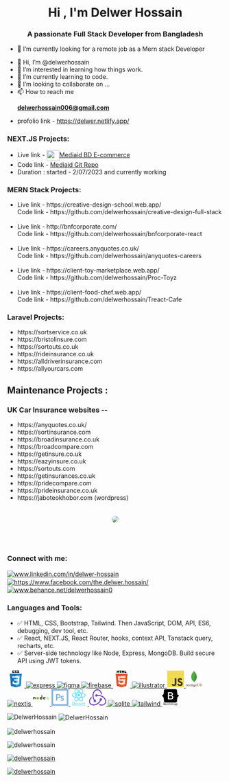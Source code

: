 <h1 align="center">Hi , I'm Delwer Hossain</h1>
<h3 align="center">A passionate Full Stack Developer from Bangladesh</h3>

- 🔭 I’m currently looking for a remote job as a Mern stack Developer

<!-- - 👨‍💻 All of my projects are available at [https://delwer.netlify.app/](https://delwer.netlify.app/) -->

- 👋 Hi, I’m @delwerhossain
- 👀 I’m interested in learning how things work.
- 🌱 I’m currently learning to code.
- 💞️ I’m looking to collaborate on ...
- 📫 How to reach me **<p><a href="mailto:delwerhossain006@gmail.com">delwerhossain006@gmail.com</a></p>**
- profolio link - https://delwer.netlify.app/

<!-- - 📄 Know about my experiences https://drive.google.com/file/d/1V6ACaPnMEsLr52XOmoeJ5MCfEUy3heF-/view -->

<h3 align="left">NEXT.JS  Projects:</h3>
<ul>
   <li>Live link -  <a href="https://mediaid.vercel.app/" target="blank"><img align="center" src="https://avatars.githubusercontent.com/u/137670111?s=200&v=4" height="25" width="30" />Mediaid BD E-commerce</a> </li>
   <li>Code link - <a href='https://github.com/Digital-X-part/mediaid' target="blank">Mediaid Git Repo</a>
</li>
<li>Duration :  started - 2/07/2023 and currently working</li>

</ul>

<h3 align="left">MERN Stack Projects:</h3>
<ul>
   <li>Live link -  https://creative-design-school.web.app/     <br>   Code link - https://github.com/delwerhossain/creative-design-full-stack </li> <br>
   <li>Live link -  http://bnfcorporate.com/     <br>   Code link - https://github.com/delwerhossain/bnfcorporate-react  </li> <br>
   <li>Live link -  https://careers.anyquotes.co.uk/     <br>   Code link - https://github.com/delwerhossain/anyquotes-careers  </li> <br>
    <li>Live link - https://client-toy-marketplace.web.app/  <br> Code link -  https://github.com/delwerhossain/Proc-Toyz </li> <br> 
   <li>Live link -  https://client-food-chef.web.app/     <br>   Code link - https://github.com/delwerhossain/Treact-Cafe  </li> 
 
</ul>

<h3 align="left">Laravel Projects:</h3>
<ul>
   <li>https://sortservice.co.uk   </li>
    <li>https://bristolinsure.com</li>   
    <li>https://sortouts.co.uk </li>  
    <li>https://rideinsurance.co.uk  </li> 
    <li>https://alldriverinsurance.com</li>    
    <li>https://allyourcars.com</li>
 
</ul>

<h2 align="left">Maintenance Projects :</h2>
<h3 align="left">UK Car Insurance websites -- </h3>
<ul>
    <li> https://anyquotes.co.uk/ </li> 
    <li>https://sortinsurance.com</li>   
    <li>https://broadinsurance.co.uk</li>   
    <li>https://broadcompare.com</li>      
    <li>https://getinsure.co.uk  </li> 
    <li>https://eazyinsure.co.uk</li>   
    <li>https://sortouts.com</li>   
    <li>https://getinsurances.co.uk </li>  
    <li>https://pridecompare.com</li>   
    <li>https://prideinsurance.co.uk</li>   
    <li>https://jaboteokhobor.com  (wordpress)</li>   
</ul>

<div style="display: flex;
flex-direction: column; 
align-items: center;
justify-content: center;">
<img style="border-radius: 15px; 
margin-top: 20px;  margin-bottom: 50px;" src="https://cdn.dribbble.com/users/2069402/screenshots/5574718/media/8c5a6ae295d7b6e73adaa9ae68b3b8fd.gif"  >
<div/>

<h3 align="left">Connect with me:</h3>
<p align="left">
<a href="https://www.linkedin.com/in/delwer-hossain" target="blank"><img align="center" src="https://raw.githubusercontent.com/rahuldkjain/github-profile-readme-generator/master/src/images/icons/Social/linked-in-alt.svg" alt="www.linkedin.com/in/delwer-hossain" height="30" width="40" /></a>
<a href="https://www.facebook.com/the.delwer.hossain/" target="blank"><img align="center" src="https://raw.githubusercontent.com/rahuldkjain/github-profile-readme-generator/master/src/images/icons/Social/facebook.svg" alt="https://www.facebook.com/the.delwer.hossain/" height="30" width="40" /></a>
<a href="https://www.behance.net/delwerhossain0" target="blank"><img align="center" src="https://raw.githubusercontent.com/rahuldkjain/github-profile-readme-generator/master/src/images/icons/Social/behance.svg" alt="www.behance.net/delwerhossain0" height="30" width="40" /></a>
</p>

<h3 align="left">Languages and Tools:</h3>
<ul> 
<li>✅ HTML, CSS, Bootstrap, Tailwind. Then JavaScript, DOM, API, ES6, debugging, dev tool, etc.</li> 
<li>✅ React, NEXT.JS, React Router, hooks, context API, Tanstack query, recharts, etc.</li> 
<li>✅ Server-side technology like Node, Express, MongoDB. Build secure API using JWT tokens.</li>
</ul>
    <p align="left">     
      <a href="https://www.w3schools.com/css/" target="_blank" rel="noreferrer">
        <img
          src="https://raw.githubusercontent.com/devicons/devicon/master/icons/css3/css3-original-wordmark.svg"
          alt="css3"
          width="40"
          height="40"
        />
      </a>
      <a href="https://expressjs.com" target="_blank" rel="noreferrer">
        <img
          src="https://w7.pngwing.com/pngs/925/447/png-transparent-express-js-node-js-javascript-mongodb-node-js-text-trademark-logo.png"
          alt="express"
          width="40"
          height="40"
        />
      </a>
      <a href="https://www.figma.com/" target="_blank" rel="noreferrer">
        <img
          src="https://www.vectorlogo.zone/logos/figma/figma-icon.svg"
          alt="figma"
          width="40"
          height="40"
        />
      </a>
      <a href="https://firebase.google.com/" target="_blank" rel="noreferrer">
        <img
          src="https://www.vectorlogo.zone/logos/firebase/firebase-icon.svg"
          alt="firebase"
          width="40"
          height="40"
        />
      </a>
      <a href="https://www.w3.org/html/" target="_blank" rel="noreferrer">
        <img
          src="https://raw.githubusercontent.com/devicons/devicon/master/icons/html5/html5-original-wordmark.svg"
          alt="html5"
          width="40"
          height="40"
        />
      </a>
      <a
        href="https://www.adobe.com/in/products/illustrator.html"
        target="_blank"
        rel="noreferrer"
      >
        <img
          src="https://www.vectorlogo.zone/logos/adobe_illustrator/adobe_illustrator-icon.svg"
          alt="illustrator"
          width="40"
          height="40"
        />
      </a>
      <a
        href="https://developer.mozilla.org/en-US/docs/Web/JavaScript"
        target="_blank"
        rel="noreferrer"
      >
        <img
          src="https://raw.githubusercontent.com/devicons/devicon/master/icons/javascript/javascript-original.svg"
          alt="javascript"
          width="40"
          height="40"
        />
      </a>
      <a href="https://www.mongodb.com/" target="_blank" rel="noreferrer">
        <img
          src="https://raw.githubusercontent.com/devicons/devicon/master/icons/mongodb/mongodb-original-wordmark.svg"
          alt="mongodb"
          width="40"
          height="40"
        />
      </a>
<a href="https://nextjs.org/" target="_blank" rel="noreferrer">
        <img
          src="https://seeklogo.com/images/N/next-js-icon-logo-EE302D5DBD-seeklogo.com.png"
          alt="nextjs"
          width="40"
          height="40"
        />
      </a>
      <a href="https://nodejs.org" target="_blank" rel="noreferrer">
        <img
          src="https://raw.githubusercontent.com/devicons/devicon/master/icons/nodejs/nodejs-original-wordmark.svg"
          alt="nodejs"
          width="40"
          height="40"
        />
      </a>     
      <a href="https://www.photoshop.com/en" target="_blank" rel="noreferrer">
        <img
          src="https://raw.githubusercontent.com/devicons/devicon/master/icons/photoshop/photoshop-line.svg"
          alt="photoshop"
          width="40"
          height="40"
        />
      </a>
      <a href="https://reactjs.org/" target="_blank" rel="noreferrer">
        <img
          src="https://raw.githubusercontent.com/devicons/devicon/master/icons/react/react-original-wordmark.svg"
          alt="react"
          width="40"
          height="40"
        />
      </a>
      <a href="https://redux.js.org" target="_blank" rel="noreferrer">
        <img
          src="https://raw.githubusercontent.com/devicons/devicon/master/icons/redux/redux-original.svg"
          alt="redux"
          width="40"
          height="40"
        />
      </a>      
      <a href="https://www.sqlite.org/" target="_blank" rel="noreferrer">
        <img
          src="https://www.vectorlogo.zone/logos/sqlite/sqlite-icon.svg"
          alt="sqlite"
          width="40"
          height="40"
        />
      </a>
      <a href="https://tailwindcss.com/" target="_blank" rel="noreferrer">
        <img
          src="https://www.vectorlogo.zone/logos/tailwindcss/tailwindcss-icon.svg"
          alt="tailwind"
          width="40"
          height="40"
        />
      </a>  
        <a href="https://getbootstrap.com" target="_blank" rel="noreferrer">
        <img
          src="https://raw.githubusercontent.com/devicons/devicon/master/icons/bootstrap/bootstrap-plain-wordmark.svg"
          alt="bootstrap"
          width="40"
          height="40"
        />
      </a> 
    </p>

<p><img align="left" src="https://github-readme-stats.vercel.app/api/top-langs?username=delwerhossain&show_icons=true&locale=en&layout=compact" alt="DelwerHossain" /></p>

<p>&nbsp;<img align="center" src="https://github-readme-stats.vercel.app/api?username=delwerhossain&show_icons=true&locale=en" alt="DelwerHossain" /></p>
   
<p><img align="center" src="https://github-readme-streak-stats.herokuapp.com/?user=delwerhossain&" alt="delwerhossain" /></p>

<p align="left"> <img src="https://komarev.com/ghpvc/?username=delwerhossain&label=Profile%20views&color=0e75b6&style=flat" alt="delwerhossain" /> </p>

<p align="left"> <a href="https://github.com/ryo-ma/github-profile-trophy"><img src="https://github-profile-trophy.vercel.app/?username=delwerhossain" alt="delwerhossain" /></a> </p>

<p align="left"> <a href="https://www.facebook.com/the.delwer.hossain" target="blank"><img src="https://img.shields.io/badge/delwerHossain-Facebook-blue" alt="delwerhossain" /></a> </p>
